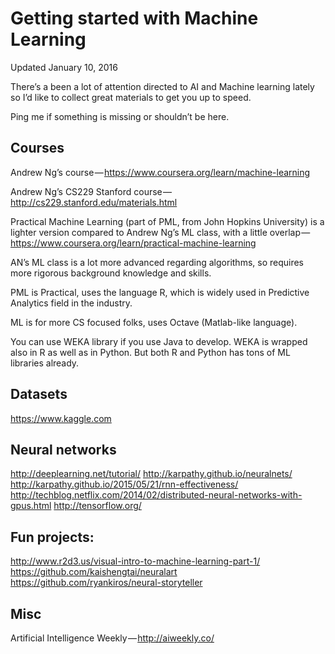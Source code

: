 Getting started with Machine Learning 
===
Updated January 10, 2016

There’s a been a lot of attention directed to AI and Machine learning lately so I’d like to collect great materials to get you up to speed.

Ping me if something is missing or shouldn’t be here.

## Courses 
Andrew Ng’s course — https://www.coursera.org/learn/machine-learning

Andrew Ng’s CS229 Stanford course — http://cs229.stanford.edu/materials.html

Practical Machine Learning (part of PML, from John Hopkins University) is a lighter version compared to Andrew Ng’s ML class, with a little overlap — https://www.coursera.org/learn/practical-machine-learning

AN’s ML class is a lot more advanced regarding algorithms, so requires more rigorous background knowledge and skills. 

PML is Practical, uses the language R, which is widely used in Predictive Analytics field in the industry.

ML is for more CS focused folks, uses Octave (Matlab-like language). 

You can use WEKA library if you use Java to develop. WEKA is wrapped also in R as well as in Python. But both R and Python has tons of ML libraries already.

## Datasets
https://www.kaggle.com

## Neural networks 
http://deeplearning.net/tutorial/
http://karpathy.github.io/neuralnets/
http://karpathy.github.io/2015/05/21/rnn-effectiveness/
http://techblog.netflix.com/2014/02/distributed-neural-networks-with-gpus.html
http://tensorflow.org/

## Fun projects: 
http://www.r2d3.us/visual-intro-to-machine-learning-part-1/
https://github.com/kaishengtai/neuralart
https://github.com/ryankiros/neural-storyteller

## Misc 
Artificial Intelligence Weekly — http://aiweekly.co/
